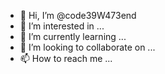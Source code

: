 - 👋 Hi, I’m @code39W473end
- 👀 I’m interested in ...
- 🌱 I’m currently learning ...
- 💞️ I’m looking to collaborate on ...
- 📫 How to reach me ...

<!---
code39W473end/code39W473end is a ✨ special ✨ repository because its `README.md` (this file) appears on your GitHub profile.
You can click the Preview link to take a look at your changes.
--->
